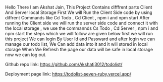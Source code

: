 Hello There I am Akshat Jain, This Project Contains difffrent parts Client And Server local Storage First We will Run the Client Side code by using diffrent Commands like Cd Todo , Cd Client , npm i and npm start After running the Client side we will run the server side code and connect it with the local storage , we use the commannds Cs Todo , Cd Server , npm i and npm start the steps which we will follow are given below first we will run this project We can login By User Id and Passward and after login we can manage our todo list, We Can add data into it and it will stored in local storage When We Refresh the page our data will be safe in local storage now we can log out.


Github repo link: https://github.com/Akshatj3012/todolist/

Deployment page link: https://todolist-seven-ruby.vercel.app/